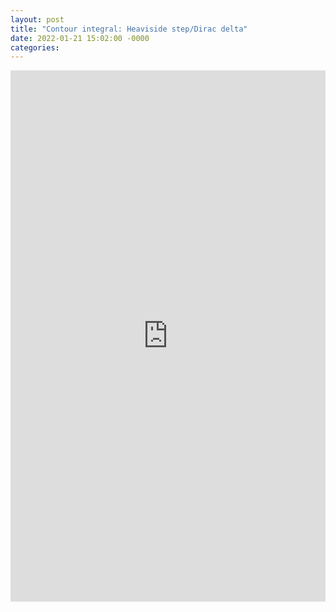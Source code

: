 ```yaml
---
layout: post
title: "Contour integral: Heaviside step/Dirac delta"
date: 2022-01-21 15:02:00 -0000
categories: 
---
```


<embed src="https://ant-stephenson.github.io/pdf/diff-stepfn=deltafn_proof.pdf" width="100%" height="850px"/>

